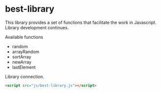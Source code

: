 # best-library
This library provides a set of functions that facilitate the work in Javascript. Library development continues.

Available functions

+ random
+ arrayRandom
+ sortArray
+ newArray
+ lastElement

Library connection.
```html
<script src="js/best-library.js"></script>
```
